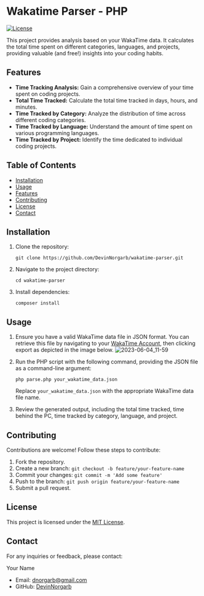 # Wakatime Parser - PHP

[![License](https://img.shields.io/badge/License-MIT-blue.svg)](https://opensource.org/licenses/MIT)

This project provides analysis based on your WakaTime data.
It calculates the total time spent on different categories, languages, and projects, providing valuable (and free!) insights into your coding habits.

## Features

- **Time Tracking Analysis:** Gain a comprehensive overview of your time spent on coding projects.
- **Total Time Tracked:** Calculate the total time tracked in days, hours, and minutes.
- **Time Tracked by Category:** Analyze the distribution of time across different coding categories.
- **Time Tracked by Language:** Understand the amount of time spent on various programming languages.
- **Time Tracked by Project:** Identify the time dedicated to individual coding projects.


## Table of Contents

- [Installation](#installation)
- [Usage](#usage)
- [Features](#features)
- [Contributing](#contributing)
- [License](#license)
- [Contact](#contact)

## Installation

1. Clone the repository:
   ```shell
   git clone https://github.com/DevinNorgarb/wakatime-parser.git
   ```

2. Navigate to the project directory:
   ```shell
   cd wakatime-parser
   ```

3. Install dependencies:
   ```shell
   composer install
   ```

## Usage

1. Ensure you have a valid WakaTime data file in JSON format. You can retrieve this file by navigating to your [WakaTime Account](https://wakatime.com/settings/account), then clicking export as 
depicted in the image below.
![2023-06-04_11-59](https://github.com/DevinNorgarb/wakatime-parser/assets/12491966/ab6dce8b-36e2-4182-b761-49cfa3afc01f)


2. Run the PHP script with the following command, providing the JSON file as a command-line argument:
   ```shell
   php parse.php your_wakatime_data.json
   ```
   Replace `your_wakatime_data.json` with the appropriate WakaTime data file name.

3. Review the generated output, including the total time tracked, time behind the PC, time tracked by category, language, and project.

## Contributing

Contributions are welcome! Follow these steps to contribute:

1. Fork the repository.
2. Create a new branch: `git checkout -b feature/your-feature-name`
3. Commit your changes: `git commit -m 'Add some feature'`
4. Push to the branch: `git push origin feature/your-feature-name`
5. Submit a pull request.

## License

This project is licensed under the [MIT License](LICENSE).

## Contact

For any inquiries or feedback, please contact:

Your Name
- Email: dnorgarb@gmail.com
- GitHub: [DevinNorgarb](https://github.com/DevinNorgarb)
```
